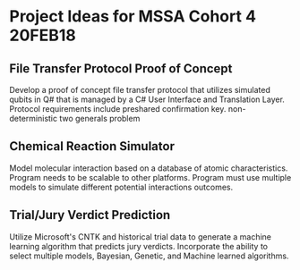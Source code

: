 # Project Ideas for MSSA Cohort 4 20FEB18

## File Transfer Protocol Proof of Concept
Develop a proof of concept file transfer protocol that utilizes simulated qubits in Q# that is managed by a C# User Interface and 
Translation Layer. Protocol requirements include preshared confirmation key. non-deterministic two generals problem

## Chemical Reaction Simulator
Model molecular interaction based on a database of atomic characteristics. Program needs to be scalable to other platforms.
Program must use multiple models to simulate different potential interactions outcomes. 

## Trial/Jury Verdict Prediction
Utilize Microsoft's CNTK and historical trial data to generate a machine learning algorithm that predicts jury verdicts. 
Incorporate the ability to select multiple models, Bayesian, Genetic, and Machine learned algorithms. 

